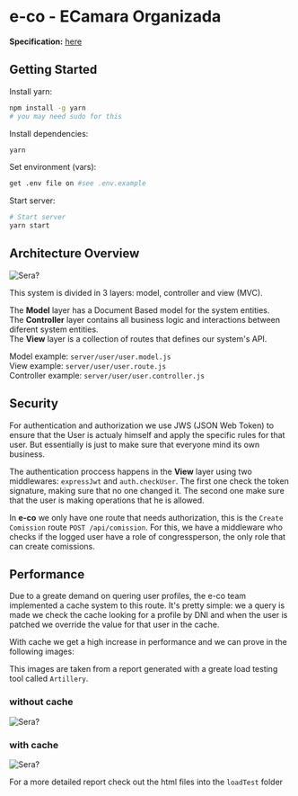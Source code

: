 # e-co - ECamara Organizada

**Specification:** [here](https://docs.google.com/document/d/e/2PACX-1vRMP1dmmr6DpXQECabYiR_pboa4P_XiXEywRX_wntWL0ego4KHlH25_Vsv0HB0_Io4nXn4lNI0eEaXU/pub)


## Getting Started

Install yarn:
```sh
npm install -g yarn
# you may need sudo for this
```

Install dependencies:
```sh
yarn
```

Set environment (vars):
```sh
get .env file on #see .env.example
```

Start server:
```sh
# Start server
yarn start
```

## Architecture Overview

![Sera?](https://i.imgur.com/sIOuPWl.png)

This system is divided in 3 layers: model, controller and view (MVC).  

The **Model** layer has a Document Based model for the system entities.  
The **Controller** layer contains all business logic and interactions between diferent system entities.  
The **View** layer is a collection of routes that defines our system's API.  

Model example: `server/user/user.model.js`  
View example: `server/user/user.route.js`  
Controller example: `server/user/user.controller.js`  

## Security

For authentication and authorization we use JWS (JSON Web Token) to ensure that the User is actualy himself and apply the specific rules for that user. But essentially is just to make sure that everyone mind its own business.

The authentication proccess happens in the **View** layer using two middlewares: `expressJwt` and `auth.checkUser`. The first one check the token signature, making sure that no one changed it. The second one make sure that the user is making operations that he is allowed.

In **e-co** we only have one route that needs authorization, this is the `Create Comission` route `POST /api/comission`. For this, we have a middleware who checks if the logged user have a role of congressperson, the only role that can create comissions.

## Performance

Due to a greate demand on quering user profiles, the e-co team implemented a cache system to this route. It's pretty simple: we a query is made we check the cache looking for a profile by DNI and when the user is patched we override the value for that user in the cache.

With cache we get a high increase in performance and we can prove in the following images:

This images are taken from a report generated with a greate load testing tool called `Artillery`.

### without cache  

![Sera?](https://i.imgur.com/VwFJt4f.png)


### with cache

![Sera?](https://i.imgur.com/rmleIIJ.png)

For a more detailed report check out the html files into the `loadTest` folder
